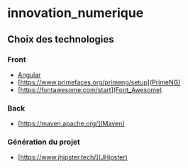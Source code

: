 # innovation_numerique

## Choix des technologies

### Front
  - [Angular]([Angular](https://angular.io/docs))
  - [https://www.primefaces.org/primeng/setup](PrimeNG)
  - [https://fontawesome.com/start](Font_Awesome)

### Back
  - [https://maven.apache.org/](Maven)

### Génération du projet
  - [https://www.jhipster.tech/](JHipster)

